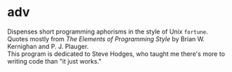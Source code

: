 # adv
Dispenses short programming aphorisms in the style of Unix `fortune`.\
Quotes mostly from _The Elements of Programming Style_ by Brian W. Kernighan and P. J. Plauger.\
This program is dedicated to Steve Hodges, who taught me there's more to writing code than "it just works."
